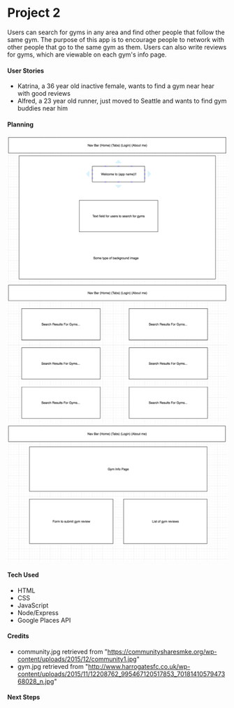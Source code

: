 # Project 2 #

Users can search for gyms in any area and find other people that follow the same gym. The purpose of this app is to encourage people to network with other people that go to the same gym as them. Users can also write reviews for gyms, which are viewable on each gym's info page.

#### User Stories ####
* Katrina, a 36 year old inactive female, wants to find a gym near hear with good reviews
* Alfred, a 23 year old runner, just moved to Seattle and wants to find gym buddies near him

#### Planning ####

![Alt text](wireframes/home.png)
![Alt text](wireframes/results.png)
![Alt text](wireframes/gyminfo.png)

#### Tech Used ####
* HTML
* CSS
* JavaScript
* Node/Express
* Google Places API

#### Credits ####
* community.jpg retrieved from "https://communitysharesmke.org/wp-content/uploads/2015/12/community1.jpg"
* gym.jpg retrieved from "http://www.harrogatesfc.co.uk/wp-content/uploads/2015/11/12208762_995467120517853_7018141057947368028_n.jpg"

#### Next Steps ####